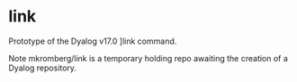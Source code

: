 # link
Prototype of the Dyalog v17.0 ]link command.

Note mkromberg/link is a temporary holding repo awaiting the creation of a Dyalog repository.
